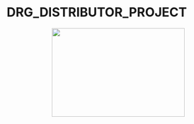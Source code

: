 # DRG_DISTRIBUTOR_PROJECT
<p align="center"><img src="Images/LOGIN.PNG" width="300" height="200"><br></p>
